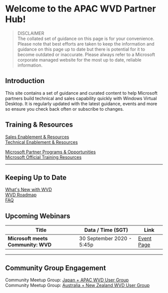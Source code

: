 # Welcome to the APAC WVD Partner Hub!

> DISCLAIMER  
> The collated set of guidance on this page is for your convenience. Please note that best efforts are taken
> to keep the information and guidance on this page up to date but there is potential for it to become outdated 
> or inaccurate. Please always refer to a Microsoft corporate managed website for the most up to date, reliable information.

## Introduction
This site contains a set of guidance and curated content to help Microsoft partners build technical and sales capability quickly with Windows Virtual Desktop. It is regularly updated with the latest guidance, events and more so ensure you check back often or subscribe to changes.

## Training & Resources
[Sales Enablement & Resources](sales.md)  
[Technical Enablement & Resources](tech.md)  

[Microsoft Partner Programs & Opportunities](partner.md)  
[Microsoft Official Training Resources](training.md)  

---

## Keeping Up to Date
[What's New with WVD](https://aka.ms/wvdwhatsnew)  
[WVD Roadmap](https://aka.ms/wvdroadmap)  
[FAQ](https://docs.microsoft.com/en-us/azure/virtual-desktop/faq)  


## Upcoming Webinars
|        Title          |  Data / Time (SGT)  |  Link                                                    |
| --------------------- | --------- |--------------------------------------------------------- |
| **Microsoft meets Community: WVD**   |  30 September 2020 - 5:45p     | [Event Page](https://aka.ms/wvdevent2020) |


---

## Community Group Engagement
Community Meetup Group: [Japan + APAC WVD User Group](https://www.meetup.com/Japan-Asia-Pacific-Windows-Virtual-Desktop-User-Group/)  
Community Meetup Group: [Australia + New Zealand WVD User Group](https://www.meetup.com/Australia-New-Zealand-Windows-Virtual-Desktop-User-Group/)


